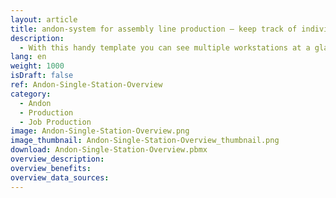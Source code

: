 ```yaml
---
layout: article
title: andon-system for assembly line production ― keep track of individual work steps on a dashboard
description: 
  - With this handy template you can see multiple workstations at a glance. This way you can trackindividual work steps, which helps to improve your processes. In addition, you can react quickly to possible problems of your workers and machine malfunctions at a workstation to efficiently minimize waste. This template can be used in production, e.g. in piece production or assembly line production, as well as in mounting. Download the template now and easily optimize production processes!
lang: en
weight: 1000
isDraft: false
ref: Andon-Single-Station-Overview
category:
  - Andon
  - Production
  - Job Production
image: Andon-Single-Station-Overview.png
image_thumbnail: Andon-Single-Station-Overview_thumbnail.png
download: Andon-Single-Station-Overview.pbmx
overview_description:
overview_benefits:
overview_data_sources:
---
```


